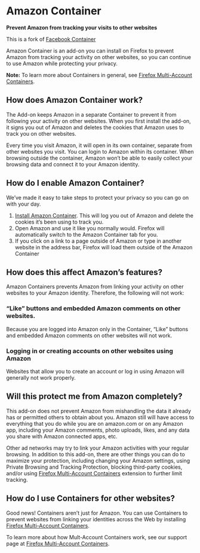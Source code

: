# Amazon Container

**Prevent Amazon from tracking your visits to other websites**

This is a fork of [Facebook Container](https://github.com/mozilla/contain-facebook)

Amazon Container is an add-on you can install on Firefox to prevent Amazon from tracking your activity on other websites, so you can continue to use Amazon while protecting your privacy.

**Note:** To learn more about Containers in general, see [Firefox Multi-Account Containers](https://support.mozilla.org/kb/containers).

## How does Amazon Container work?

The Add-on keeps Amazon in a separate Container to prevent it from following your activity on other websites. When you first install the add-on, it signs you out of Amazon and deletes the cookies that Amazon uses to track you on other websites.

Every time you visit Amazon, it will open in its own container, separate from other websites you visit.  You can login to Amazon within its container.  When browsing outside the container, Amazon won’t be able to easily collect your browsing data and connect it to your Amazon identity.

## How do I enable Amazon Container?

We’ve made it easy to take steps to protect your privacy so you can go on with your day.

1. [Install Amazon Container](https://addons.mozilla.org/firefox/addon/amazon-container/). This will log you out of Amazon and delete the cookies it’s been using to track you.
2. Open Amazon and use it like you normally would.  Firefox will automatically switch to the Amazon Container tab for you.
3. If you click on a link to a page outside of Amazon or type in another website in the address bar, Firefox will load them outside of the Amazon Container

## How does this affect Amazon’s features?

Amazon Containers prevents Amazon from linking your activity on other websites to your Amazon identity. Therefore, the following will not work:

### “Like” buttons and embedded Amazon comments on other websites.

Because you are logged into Amazon only in the Container, “Like” buttons and embedded Amazon comments on other websites will not work.

### Logging in or creating accounts on other websites using Amazon

Websites that allow you to create an account or log in using Amazon will generally not work properly.

## Will this protect me from Amazon completely?

This add-on does not prevent Amazon from mishandling the data it already has or permitted others to obtain about you. Amazon still will have access to everything that you do while you are on amazon.com or on any Amazon app, including your Amazon comments, photo uploads, likes, and any data you share with Amazon connected apps, etc.  

Other ad networks may try to link your Amazon activities with your regular browsing. In addition to this add-on, there are other things you can do to maximize your protection, including changing your Amazon settings, using Private Browsing and Tracking Protection, blocking third-party cookies, and/or using [Firefox Multi-Account Containers](https://addons.mozilla.org/firefox/addon/multi-account-containers/ ) extension to further limit tracking.

## How do I use Containers for other websites?

Good news! Containers aren’t just for Amazon. You can use Containers to prevent websites from linking your identities across the Web by installing [Firefox Multi-Account Containers](https://addons.mozilla.org/firefox/addon/multi-account-containers/).

To learn more about how Mult-Account Containers work, see our support page at [Firefox Multi-Account Containers](https://addons.mozilla.org/firefox/addon/multi-account-containers/).
